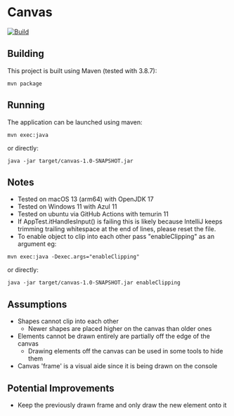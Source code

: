 # Canvas

[![Build](https://github.com/jMaddrell/canvas/actions/workflows/main.yml/badge.svg?branch=main)](https://github.com/jMaddrell/canvas/actions/workflows/maven.yml)

## Building
This project is built using Maven (tested with 3.8.7):

```shell
mvn package
```

## Running
The application can be launched using maven:
```shell
mvn exec:java
```

or directly:
```shell
java -jar target/canvas-1.0-SNAPSHOT.jar
```

## Notes
- Tested on macOS 13 (arm64) with OpenJDK 17
- Tested on Windows 11 with Azul 11
- Tested on ubuntu via GitHub Actions with temurin 11
- If AppTest.itHandlesInput() is failing this is likely because IntelliJ keeps trimming trailing whitespace at the end of lines, please reset the file.
- To enable object to clip into each other pass "enableClipping" as an argument eg:

```shell
mvn exec:java -Dexec.args="enableClipping"
```
or directly:
```shell
java -jar target/canvas-1.0-SNAPSHOT.jar enableClipping
```

## Assumptions
- Shapes cannot clip into each other
  - Newer shapes are placed higher on the canvas than older ones
- Elements cannot be drawn entirely are partially off the edge of the canvas
  - Drawing elements off the canvas can be used in some tools to hide them
- Canvas 'frame' is a visual aide since it is being drawn on the console

## Potential Improvements
- Keep the previously drawn frame and only draw the new element onto it

